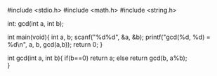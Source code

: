 #include <stdio.h> 
#include <math.h>
#include <string.h>

int: gcd(int a, int b);

int main(void){
    int a, b; 
    scanf("%d%d", &a, &b);
    printf("gcd(%d, %d) = %d\n", a, b, gcd(a,b));
    return 0;
}   

int gcd(int a, int b){
    if(b==0) return a; 
    else return gcd(b, a%b);    
}


